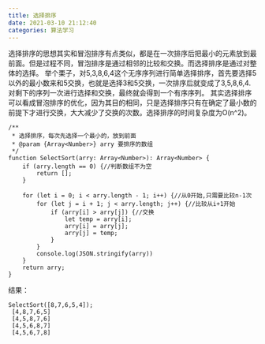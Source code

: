 ```yaml
---
title: 选择排序
date: 2021-03-10 21:12:40
categories: 算法学习
---
```

选择排序的思想其实和冒泡排序有点类似，都是在一次排序后把最小的元素放到最前面。但是过程不同，冒泡排序是通过相邻的比较和交换。而选择排序是通过对整体的选择。
举个栗子，对5,3,8,6,4这个无序序列进行简单选择排序，首先要选择5以外的最小数来和5交换，也就是选择3和5交换，一次排序后就变成了3,5,8,6,4.对剩下的序列一次进行选择和交换，最终就会得到一个有序序列。
其实选择排序可以看成冒泡排序的优化，因为其目的相同，只是选择排序只有在确定了最小数的前提下才进行交换，大大减少了交换的次数。选择排序的时间复杂度为O(n^2)。
```
/**
 * 选择排序，每次先选择一个最小的，放到前面
 * @param {Array<Number>} arry 要排序的数组
 */
function SelectSort(arry: Array<Number>): Array<Number> {
    if (arry.length == 0) {//判断数组不为空
        return [];
    }

    for (let i = 0; i < arry.length - 1; i++) {//从0开始,只需要比较n-1次
        for (let j = i + 1; j < arry.length; j++) {//比较从i+1开始
            if (arry[i] > arry[j]) {//交换
                let temp = arry[i];
                arry[i] = arry[j];
                arry[j] = temp;
            }
        }
        console.log(JSON.stringify(arry))
    }
    return arry;
}
```
结果：
```
SelectSort([8,7,6,5,4]);
 [4,8,7,6,5]
 [4,5,8,7,6]
 [4,5,6,8,7]
 [4,5,6,7,8]
```
